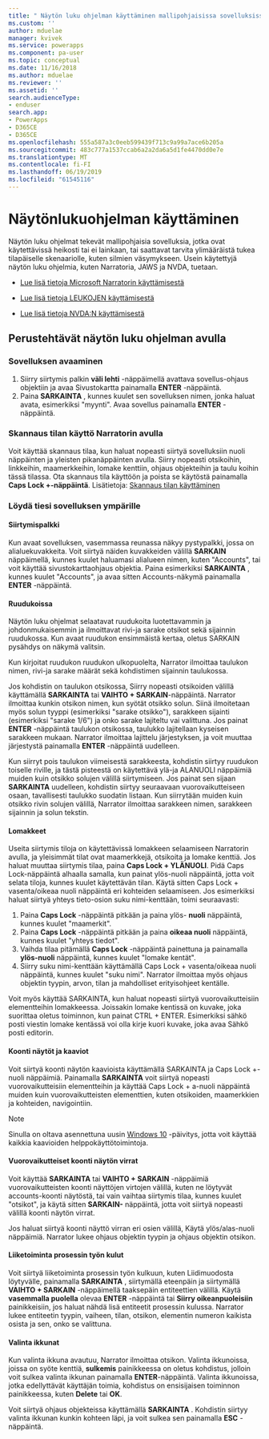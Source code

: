 ```yaml
---
title: " Näytön luku ohjelman käyttäminen mallipohjaisissa sovelluksissa | MicrosoftDocs"
ms.custom: ''
author: mduelae
manager: kvivek
ms.service: powerapps
ms.component: pa-user
ms.topic: conceptual
ms.date: 11/16/2018
ms.author: mduelae
ms.reviewer: ''
ms.assetid: ''
search.audienceType:
- enduser
search.app:
- PowerApps
- D365CE
- D365CE
ms.openlocfilehash: 555a587a3c0eeb599439f713c9a99a7ace6b205a
ms.sourcegitcommit: 483c777a1537ccab6a2a2da6a5d1fe4470dd0e7e
ms.translationtype: MT
ms.contentlocale: fi-FI
ms.lasthandoff: 06/19/2019
ms.locfileid: "61545116"
---
```

# <a name="use-a-screen-reader"></a>Näytönlukuohjelman käyttäminen 


Näytön luku ohjelmat tekevät mallipohjaisia sovelluksia, jotka ovat käytettävissä heikosti tai ei lainkaan, tai saattavat tarvita ylimääräistä tukea tilapäiselle skenaariolle, kuten silmien väsymykseen. Usein käytettyjä näytön luku ohjelmia, kuten Narratoria, JAWS ja NVDA, tuetaan. 

- [Lue lisä tietoja Microsoft Narratorin käyttämisestä](https://support.microsoft.com/help/22798)
- [Lue lisä tietoja LEUKOJEN käyttämisestä](http://www.freedomscientific.com/Products/Blindness/JawsDocumentation)


- [Lue lisä tietoja NVDA:N käyttämisestä](https://www.nvaccess.org/get-help/)


## <a name="basic-tasks-using-a-screen-reader"></a>Perustehtävät näytön luku ohjelman avulla 

### <a name="open-an-app"></a>Sovelluksen avaaminen

1.  Siirry siirtymis palkin **väli lehti** -näppäimellä avattava sovellus-ohjaus objektiin ja avaa Sivustokartta painamalla **ENTER** -näppäintä.
2.  Paina **SARKAINTA** , kunnes kuulet sen sovelluksen nimen, jonka haluat avata, esimerkiksi "myynti". Avaa sovellus painamalla **ENTER** -näppäintä.

### <a name="use-scan-mode-in-narrator"></a>Skannaus tilan käyttö Narratorin avulla
Voit käyttää skannaus tilaa, kun haluat nopeasti siirtyä sovelluksiin nuoli näppäinten ja yleisten pikanäppäinten avulla. Siirry nopeasti otsikoihin, linkkeihin, maamerkkeihin, lomake kenttiin, ohjaus objekteihin ja taulu koihin tässä tilassa. Ota skannaus tila käyttöön ja poista se käytöstä painamalla **Caps Lock +-näppäintä**. Lisätietoja: [Skannaus tilan käyttäminen](https://support.microsoft.com/en-us/help/22809/windows-10-narrator-using-scan-mode)

### <a name="find-your-way-around-the-app"></a>Löydä tiesi sovelluksen ympärille

#### <a name="navigation-bar"></a>Siirtymispalkki
Kun avaat sovelluksen, vasemmassa reunassa näkyy pystypalkki, jossa on alialuekuvakkeita. Voit siirtyä näiden kuvakkeiden välillä **SARKAIN** näppäimellä, kunnes kuulet haluamasi alialueen nimen, kuten "Accounts", tai voit käyttää sivustokarttaohjaus objektia. Paina esimerkiksi **SARKAINTA** , kunnes kuulet "Accounts", ja avaa sitten Accounts-näkymä painamalla **ENTER** -näppäintä.

#### <a name="grids"></a>Ruudukoissa
Näytön luku ohjelmat selaatavat ruudukoita luotettavammin ja johdonmukaisemmin ja ilmoittavat rivi-ja sarake otsikot sekä sijainnin ruudukossa. Kun avaat ruudukon ensimmäistä kertaa, oletus SARKAIN pysähdys on näkymä valitsin. 

Kun kirjoitat ruudukon ruudukon ulkopuolelta, Narrator ilmoittaa taulukon nimen, rivi-ja sarake määrät sekä kohdistimen sijainnin taulukossa.

Jos kohdistin on taulukon otsikossa, Siirry nopeasti otsikoiden välillä käyttämällä **SARKAINTA** tai **VAIHTO + SARKAIN**-näppäintä. Narrator ilmoittaa kunkin otsikon nimen, kun syötät otsikko solun. Siinä ilmoitetaan myös solun tyyppi (esimerkiksi "sarake otsikko"), sarakkeen sijainti (esimerkiksi "sarake 1/6") ja onko sarake lajiteltu vai valittuna. Jos painat **ENTER** -näppäintä taulukon otsikossa, taulukko lajitellaan kyseisen sarakkeen mukaan. Narrator ilmoittaa lajittelu järjestyksen, ja voit muuttaa järjestystä painamalla **ENTER** -näppäintä uudelleen.

Kun siirryt pois taulukon viimeisestä sarakkeesta, kohdistin siirtyy ruudukon toiselle riville, ja tästä pisteestä on käytettävä ylä-ja ALANUOLI näppäimiä muiden kuin otsikko solujen välillä siirtymiseen. Jos painat sen sijaan **SARKAINTA** uudelleen, kohdistin siirtyy seuraavaan vuorovaikutteiseen osaan, tavallisesti taulukko suodatin listaan. Kun siirrytään muiden kuin otsikko rivin solujen välillä, Narrator ilmoittaa sarakkeen nimen, sarakkeen sijainnin ja solun tekstin.

#### <a name="forms"></a>Lomakkeet
Useita siirtymis tiloja on käytettävissä lomakkeen selaamiseen Narratorin avulla, ja yleisimmät tilat ovat maamerkkejä, otsikoita ja lomake kenttiä. Jos haluat muuttaa siirtymis tilaa, paina **Caps Lock + YLÄNUOLI**. Pidä Caps Lock-näppäintä alhaalla samalla, kun painat ylös-nuoli näppäintä, jotta voit selata tiloja, kunnes kuulet käytettävän tilan. Käytä sitten Caps Lock + vasenta/oikeaa nuoli näppäintä eri kohteiden selaamiseen. Jos esimerkiksi haluat siirtyä yhteys tieto-osion suku nimi-kenttään, toimi seuraavasti:

1.  Paina **Caps Lock** -näppäintä pitkään ja paina ylös- **nuoli** näppäintä, kunnes kuulet "maamerkit".
2.  Paina **Caps Lock** -näppäintä pitkään ja paina **oikeaa nuoli** näppäintä, kunnes kuulet "yhteys tiedot".
3.  Vaihda tilaa pitämällä **Caps Lock** -näppäintä painettuna ja painamalla **ylös-nuoli** näppäintä, kunnes kuulet "lomake kentät".
4.  Siirry suku nimi-kenttään käyttämällä Caps Lock + vasenta/oikeaa nuoli näppäintä, kunnes kuulet "suku nimi". Narrator ilmoittaa myös ohjaus objektin tyypin, arvon, tilan ja mahdolliset erityisohjeet kentälle.

Voit myös käyttää SARKAINTA, kun haluat nopeasti siirtyä vuorovaikutteisiin elementteihin lomakkeessa. Joissakin lomake kentissä on kuvake, joka suorittaa oletus toiminnon, kun painat CTRL + ENTER. Esimerkiksi sähkö posti viestin lomake kentässä voi olla kirje kuori kuvake, joka avaa Sähkö posti editorin. 

#### <a name="dashboardscharts"></a>Koonti näytöt ja kaaviot
Voit siirtyä koonti näytön kaavioista käyttämällä SARKAINTA ja Caps Lock +-nuoli näppäimiä. Painamalla **SARKAINTA** voit siirtyä nopeasti vuorovaikutteisiin elementteihin ja käyttää Caps Lock + a-nuoli näppäintä muiden kuin vuorovaikutteisten elementtien, kuten otsikoiden, maamerkkien ja kohteiden, navigointiin.


> [!NOTE]
> Sinulla on oltava asennettuna uusin [Windows 10](http://www.microsoft.com/enable/products/windows10/default.aspx) -päivitys, jotta voit käyttää kaikkia kaavioiden helppokäyttötoimintoja.

#### <a name="interactive-dashboard-streams"></a>Vuorovaikutteiset koonti näytön virrat
Voit käyttää **SARKAINTA** tai **VAIHTO + SARKAIN** -näppäimiä vuorovaikutteisten koonti näyttöjen virtojen välillä, kuten ne löytyvät accounts-koonti näytöstä, tai vain vaihtaa siirtymis tilaa, kunnes kuulet "otsikot", ja käytä sitten **SARKAIN-** näppäintä, jotta voit siirtyä nopeasti välillä koonti näytön virrat.

Jos haluat siirtyä koonti näyttö virran eri osien välillä, Käytä ylös/alas-nuoli näppäimiä. Narrator lukee ohjaus objektin tyypin ja ohjaus objektin otsikon.

#### <a name="business-process-flows"></a>Liiketoiminta prosessin työn kulut
Voit siirtyä liiketoiminta prosessin työn kulkuun, kuten Liidimuodosta löytyvälle, painamalla **SARKAINTA** , siirtymällä eteenpäin ja siirtymällä **VAIHTO + SARKAIN** -näppäimellä taaksepäin entiteettien välillä. Käytä **vasemmalla puolella** olevaa **ENTER** -näppäintä tai **Siirry oikeanpuoleisiin** painikkeisiin, jos haluat nähdä lisä entiteetit prosessin kulussa. Narrator lukee entiteetin tyypin, vaiheen, tilan, otsikon, elementin numeron kaikista osista ja sen, onko se valittuna.

#### <a name="dialog-boxes"></a>Valinta ikkunat

Kun valinta ikkuna avautuu, Narrator ilmoittaa otsikon. Valinta ikkunoissa, joissa on syöte kenttiä, **sulkemis** painikkeessa on oletus kohdistus, jolloin voit sulkea valinta ikkunan painamalla **ENTER**-näppäintä. Valinta ikkunoissa, jotka edellyttävät käyttäjän toimia, kohdistus on ensisijaisen toiminnon painikkeessa, kuten **Delete** tai **OK**.

Voit siirtyä ohjaus objekteissa käyttämällä **SARKAINTA** . Kohdistin siirtyy valinta ikkunan kunkin kohteen läpi, ja voit sulkea sen painamalla **ESC** -näppäintä.


